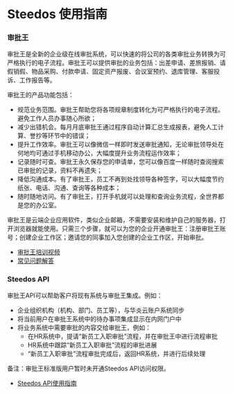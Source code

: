 # Steedos 使用指南

### 审批王

审批王是全新的企业级在线审批系统，可以快速的将公司的各类审批业务转换为可严格执行的电子流程。审批王可以提供审批的业务包括：出差申请、差旅报销、请假销假、物品采购、付款申请、固定资产报废、会议室预约、退库管理、客服投诉、工作报告等。

审批王的产品功能包括：
- 规范业务范围。审批王帮助您将各项规章制度转化为可严格执行的电子流程。避免工作人员办事随心所欲；
- 减少出错机会。每月月底审批王通过程序自动计算汇总生成报表，避免人工计算、誉抄等环节中的错误；
- 提升工作效率。审批王可以像微信一样即时发送审批通知，无论审批领导处在何地均可通过手机移动办公，大幅度提升业务流程运作效率；
- 记录随时可查。审批王永久保存您的申请单，您可以像百度一样随时查阅搜索已审批的记录，资料不再遗失；
- 降低沟通成本。有了审批王，员工不再到处找领导各种签字，可以大幅度节约纸张、电话、沟通、查询等各种成本；
- 随时随地访问。有了审批王，打开手机就可以处理和查询业务流程，全世界都是您的办公室。

审批王是云端企业应用软件，类似企业邮箱，不需要安装和维护自己的服务器，打开浏览器就能使用。只需三个步骤，就可以为您的企业开通审批王：注册审批王账号；创建企业工作区；邀请您的同事加入您创建的企业工作区，开始审批。

- [审批王培训视频](mp4.md)
- [常见问题解答](faq.md)

### Steedos API

审批王API可以帮助客户将现有系统与审批王集成。例如：
- 企业组织机构（机构、部门、员工等），与华炎云账户系统同步
- 将当前用户在审批王系统中的待办事项集成显示在内网门户中
- 将业务系统中需要审批的内容交给审批王，例如：
  - 在HR系统中，提请“新员工入职审批”流程，并在审批王中进行流程审批
  - HR系统中跟踪“新员工入职审批”流程的审批进展
  - “新员工入职审批”流程审批完成后，返回HR系统，并进行后续处理

备注：审批王标准版用户暂时未开通Steedos API访问权限。

- [Steedos API使用指南](../api/README.md)
